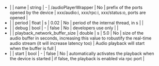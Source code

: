  * |   | name                           | string  | -              |   /audioPlayerWrapper    | No                          | prefix of the ports opened by the device                                 | xxx/audio:i, xxx/rpc:i, xxx/status:o, ports are opened   |
 * |   | period                         | float   | s              |   0.02                   | No                          | period of the internal thread, in s                                       |  |
 * |   | debug                          | bool    | -              |   false                  | No                          | developers use only                                                        | |
 * |   | playback_network_buffer_size   | double  | s              |   5.0                    | No                          | size of the audio buffer in seconds, increasing this value to robustify the real-time audio stream (it will increase latency too) | Audio playback will start when the buffer is full |
 * |   | start                          | bool    | -              |   false                  | No                          | automatically activates the playback when the device is started           | if false, the playback is enabled via rpc port |

